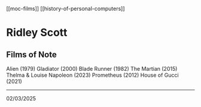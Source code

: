 [[moc-films]]
[[history-of-personal-computers]]

# Ridley Scott

## Films of Note

Alien (1979)
Gladiator (2000)
Blade Runner (1982)
The Martian (2015)
Thelma & Louise
Napoleon (2023)
Prometheus (2012)
House of Gucci (2021)

---

02/03/2025
